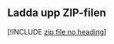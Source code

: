 ## <a name="upload-the-zip-file"></a>Ladda upp ZIP-filen

[!INCLUDE [zip file no heading](app-service-web-upload-zip-no-h.md)]